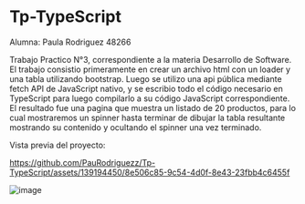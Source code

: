 # Tp-TypeScript
Alumna: Paula Rodriguez 48266

Trabajo Practico N°3, correspondiente a la materia Desarrollo de Software. 
El trabajo consistio primeramente en crear un archivo html con un loader y una tabla utilizando bootstrap. Luego se utilizo una api pública mediante fetch API de JavaScript nativo, y se escribio todo el código necesario en TypeScript para luego compilarlo a su código JavaScript correspondiente.
El resultado fue una pagina que muestra un listado de 20 productos, para lo cual mostraremos un spinner hasta terminar de dibujar la tabla resultante mostrando su contenido y ocultando el spinner una vez terminado.

Vista previa del proyecto:


https://github.com/PauRodriguezz/Tp-TypeScript/assets/139194450/8e506c85-9c54-4d0f-8e43-23fbb4c6455f

![image](https://github.com/PauRodriguezz/Tp-TypeScript/assets/139194450/e61b320a-915f-459a-8c7e-14a4ad9eaa5f)

